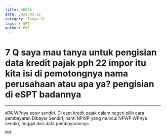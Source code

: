 ```yaml
---
title: 46876
date: 2021-03-12
category: Tanya-SC
tags: E-SPT
author: PNT
---
```


# 7 Q saya mau tanya untuk pengisian data kredit pajak pph 22 impor itu kita isi di pemotongnya nama perusahaan atau apa ya? pengisian di eSPT badannya

---

#7A WPnya setor sendiri. Di espt kredit pajak dalam negeri pilih cara pembayaran Dibayar Sendiri, nanti NPWP yang muncul NPWP WPnya sendiri, tinggal diisi data pembayarannya.

`PNT`
